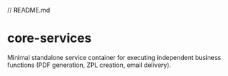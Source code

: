 // README.md
# core-services

Minimal standalone service container for executing independent business functions (PDF generation, ZPL creation, email delivery).
